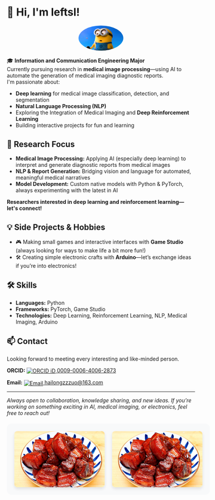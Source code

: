 # 👋 Hi, I'm leftsl!

<!-- 
![小黄人 (1)](https://github.com/user-attachments/assets/b005fe74-0717-4049-9277-acb0b0e19234)
-->

<p align="center">
  <img src="https://github.com/leftsl/leftsl/blob/main/despicable%20me1.jpg" width="120" style="border-radius: 50%;" alt="leftsl's avatar" />
</p>

<!--
Banner Suggestion:
You can create a custom banner using Canva, Figma, or a free tool like https://readme-hero-generator.com/
Recommended size: 1200x400px (or similar 3:1 ratio)
Upload it to your repo or use an external link.
Example:
![Banner](https://your-image-link.com/banner.png)
-->



🎓 **Information and Communication Engineering Major**  
Currently pursuing research in **medical image processing**—using AI to automate the generation of medical imaging diagnostic reports.  
I'm passionate about:

- **Deep learning** for medical image classification, detection, and segmentation  
- **Natural Language Processing (NLP)**
- Exploring the Integration of Medical Imaging and **Deep Reinforcement Learning**
- Building interactive projects for fun and learning

## 🔬 Research Focus

- **Medical Image Processing:** Applying AI (especially deep learning) to interpret and generate diagnostic reports from medical images
- **NLP & Report Generation:** Bridging vision and language for automated, meaningful medical narratives
- **Model Development:** Custom native models with Python & PyTorch, always experimenting with the latest in AI

**Researchers interested in deep learning and reinforcement learning—let's connect!**

## 💡 Side Projects & Hobbies

- 🎮 Making small games and interactive interfaces with **Game Studio** (always looking for ways to make life a bit more fun!)
- 🛠️ Creating simple electronic crafts with **Arduino**—let’s exchange ideas if you’re into electronics!

## 🛠️ Skills

- **Languages:** Python
- **Frameworks:** PyTorch, Game Studio
- **Technologies:** Deep Learning, Reinforcement Learning, NLP, Medical Imaging, Arduino

## 📫 Contact

Looking forward to meeting every interesting and like-minded person.<br>

**ORCID:** 
<a href="https://orcid.org/0009-0006-4006-2873" target="_blank">
  <img src="https://orcid.org/sites/default/files/images/orcid_16x16.png" alt="ORCID iD" width="16" style="vertical-align: middle;">
  0009-0006-4006-2873
</a>

**Email:** 
<a href="https://mail.163.com" target="_blank">
  <img src="https://fonts.gstatic.com/s/i/materialicons/email/v12/24px.svg" alt="Email" width="16" style="vertical-align: middle;">
  hailongzzzuo@163.com
</a>

---

_Always open to collaboration, knowledge sharing, and new ideas. If you’re working on something exciting in AI, medical imaging, or electronics, feel free to reach out!_

<div style="display: flex; gap: 20px; justify-content: center; width: 100%; padding: 20px; background: #f8f9fa; border-radius: 12px; margin: 20px 0;">
<img src="https://github.com/leftsl/leftsl/raw/main/bouilli.jpeg" alt="Left" style="width: 48%; margin: auto; border-radius: 8px; height: 150px; object-fit: cover; box-shadow: 0 4px 8px rgba(0,0,0,0.1);">
<img src="https://github.com/leftsl/leftsl/raw/main/bouilli.jpeg" alt="Right" style="width: 48%; margin: auto; border-radius: 8px; height: 150px; object-fit: cover; box-shadow: 0 4px 8px rgba(0,0,0,0.1);">
</div>
